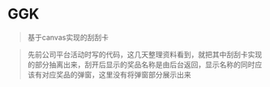 # GGK
> 基于canvas实现的刮刮卡

> 先前公司平台活动时写的代码，这几天整理资料看到，就把其中刮刮卡实现的部分抽离出来，刮开后显示的奖品名称是由后台返回，显示名称的同时应该有对应奖品的弹窗，这里没有将弹窗部分展示出来
